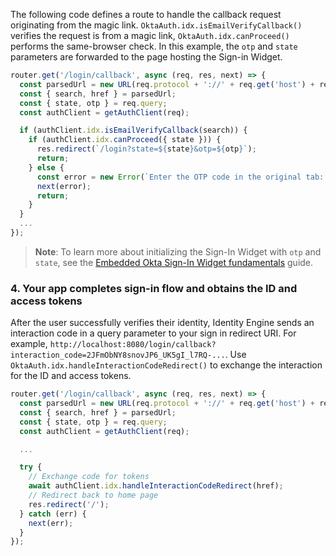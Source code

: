 The following code defines a route to handle the callback request originating from the magic link. `OktaAuth.idx.isEmailVerifyCallback()` verifies the request is from a magic link, `OktaAuth.idx.canProceed()` performs the same-browser check. In this example, the `otp` and `state` parameters are forwarded to the page hosting the Sign-in Widget.

```javascript
router.get('/login/callback', async (req, res, next) => {
  const parsedUrl = new URL(req.protocol + '://' + req.get('host') + req.originalUrl);
  const { search, href } = parsedUrl;
  const { state, otp } = req.query;
  const authClient = getAuthClient(req);

  if (authClient.idx.isEmailVerifyCallback(search)) {
    if (authClient.idx.canProceed({ state })) {
      res.redirect(`/login?state=${state}&otp=${otp}`);
      return;
    } else {
      const error = new Error(`Enter the OTP code in the original tab: ${otp}`);
      next(error);
      return;
    }
  }
  ...
});
```

> **Note**: To learn more about initializing the Sign-In Widget with `otp` and `state`, see the [Embedded Okta Sign-In Widget fundamentals](docs/guides/embedded-siw/main/) guide.

### 4. Your app completes sign-in flow and obtains the ID and access tokens

After the user successfully verifies their identity, Identity Engine sends an interaction code in a query parameter to your sign in redirect URI. For example, `http://localhost:8080/login/callback?interaction_code=2JFmObNY8snovJP6_UK5gI_l7RQ-...`. Use `OktaAuth.idx.handleInteractionCodeRedirect()` to exchange the interaction for the ID and access tokens.

```javascript
router.get('/login/callback', async (req, res, next) => {
  const parsedUrl = new URL(req.protocol + '://' + req.get('host') + req.originalUrl);
  const { search, href } = parsedUrl;
  const { state, otp } = req.query;
  const authClient = getAuthClient(req);

  ...

  try {
    // Exchange code for tokens
    await authClient.idx.handleInteractionCodeRedirect(href);
    // Redirect back to home page
    res.redirect('/');
  } catch (err) {
    next(err);
  }
});

```
